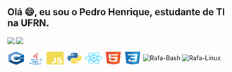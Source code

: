 ## Olá 😄, eu sou o Pedro Henrique, estudante de TI na UFRN.

<a href="https://github.com/pedrohenrique06/github-readme-stats">
<img height=150 align="center" src="https://github-readme-stats.vercel.app/api?username=pedrohenrique06&hide=prs,issues&show_icons=true&theme=dracula&title_color=blue&rank_icon=github" />
</a>

<a href="https://github.com/pedrohenrique06/github-readme-stats">
<img height=150 align="center" src="https://github-readme-stats.vercel.app/api/top-langs/?username=pedrohenrique06&hide=cmake&langs_count=5&layout=donut&theme=dracula&title_color=blue&v=2" />
</a>

<div style="display: inline_block"><br>
  <img align="center" alt="Rafa-Csharp" height="30" width="40" src="https://raw.githubusercontent.com/devicons/devicon/master/icons/cplusplus/cplusplus-original.svg">
  <img align="center" alt="Rafa-Csharp" height="30" width="40" src="https://raw.githubusercontent.com/devicons/devicon/master/icons/java/java-original.svg">
  <img align="center" alt="Rafa-Js" height="30" width="40" src="https://raw.githubusercontent.com/devicons/devicon/master/icons/javascript/javascript-plain.svg">
  <img align="center" alt="Rafa-Python" height="30" width="40" src="https://raw.githubusercontent.com/devicons/devicon/master/icons/python/python-original.svg">
  <img align="center" alt="Rafa-Python" height="30" width="40" src="https://raw.githubusercontent.com/devicons/devicon/master/icons/react/react-original.svg">
  <img align="center" alt="Rafa-HTML" height="30" width="40" src="https://raw.githubusercontent.com/devicons/devicon/master/icons/html5/html5-original.svg">
  <img align="center" alt="Rafa-CSS" height="30" width="40" src="https://raw.githubusercontent.com/devicons/devicon/master/icons/css3/css3-original.svg">
  <img align="center" alt="Rafa-Bash" height="30" width="40" src="https://cdn.jsdelivr.net/gh/devicons/devicon@latest/icons/bash/bash-original.svg"/>
  <img align="center" alt="Rafa-Linux" height="30" width="40" src="https://cdn.jsdelivr.net/gh/devicons/devicon@latest/icons/linux/linux-original.svg" />
          

</div>

##
